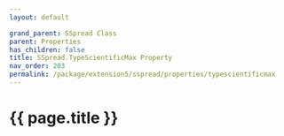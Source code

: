 ```yaml
---
layout: default

grand_parent: SSpread Class
parent: Properties
has_children: false
title: SSpread.TypeScientificMax Property
nav_order: 203
permalink: /package/extension5/sspread/properties/typescientificmax
---
```

# {{ page.title }}